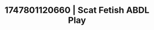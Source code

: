 ---
categories:
- Whispered desires
- Lactation play
- Naughty librarian
- Lesbian
- Sensual choreography
image: /assets/images/1747801120660.jpg
layout: post
seo:
  description: Featured content with high-quality Scat Fetish, ABDL Play. HD images
    available.
  keywords: Scat Fetish, ABDL Play
  og_image: /assets/images/1747801120660.jpg
  schema_type: VisualArtwork
tags:
- ABDL Play
- '#1747801120660'
- Scat Fetish
title: 1747801120660 | Scat Fetish ABDL Play
---